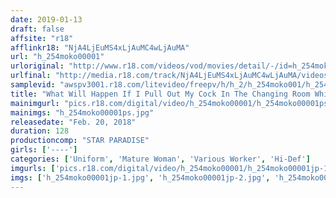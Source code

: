 ```yaml
---
date: 2019-01-13
draft: false
affsite: "r18"
afflinkr18: "NjA4LjEuMS4xLjAuMC4wLjAuMA"
url: "h_254moko00001"
urloriginal: "http://www.r18.com/videos/vod/movies/detail/-/id=h_254moko00001"
urlfinal: "http://media.r18.com/track/NjA4LjEuMS4xLjAuMC4wLjAuMA/videos/vod/movies/detail/-/id=h_254moko00001"
samplevid: "awspv3001.r18.com/litevideo/freepv/h/h_2/h_254moko001/h_254moko001_dmb_w.mp4"
title: "What Will Happen If I Pull Out My Cock In The Changing Room While Getting My Pants Hemmed By A Mature Woman"
mainimgurl: "pics.r18.com/digital/video/h_254moko00001/h_254moko00001ps.jpg"
mainimgs: "h_254moko00001ps.jpg"
releasedate: "Feb. 20, 2018"
duration: 128
productioncomp: "STAR PARADISE"
girls: ['----']
categories: ['Uniform', 'Mature Woman', 'Various Worker', 'Hi-Def']
imgurls: ['pics.r18.com/digital/video/h_254moko00001/h_254moko00001jp-1.jpg', 'pics.r18.com/digital/video/h_254moko00001/h_254moko00001jp-2.jpg', 'pics.r18.com/digital/video/h_254moko00001/h_254moko00001jp-3.jpg', 'pics.r18.com/digital/video/h_254moko00001/h_254moko00001jp-4.jpg', 'pics.r18.com/digital/video/h_254moko00001/h_254moko00001jp-5.jpg', 'pics.r18.com/digital/video/h_254moko00001/h_254moko00001jp-6.jpg', 'pics.r18.com/digital/video/h_254moko00001/h_254moko00001jp-7.jpg', 'pics.r18.com/digital/video/h_254moko00001/h_254moko00001jp-8.jpg', 'pics.r18.com/digital/video/h_254moko00001/h_254moko00001jp-9.jpg', 'pics.r18.com/digital/video/h_254moko00001/h_254moko00001jp-10.jpg', 'pics.r18.com/digital/video/h_254moko00001/h_254moko00001jp-11.jpg', 'pics.r18.com/digital/video/h_254moko00001/h_254moko00001jp-12.jpg', 'pics.r18.com/digital/video/h_254moko00001/h_254moko00001jp-13.jpg', 'pics.r18.com/digital/video/h_254moko00001/h_254moko00001jp-14.jpg', 'pics.r18.com/digital/video/h_254moko00001/h_254moko00001jp-15.jpg', 'pics.r18.com/digital/video/h_254moko00001/h_254moko00001jp-16.jpg', 'pics.r18.com/digital/video/h_254moko00001/h_254moko00001jp-17.jpg', 'pics.r18.com/digital/video/h_254moko00001/h_254moko00001jp-18.jpg', 'pics.r18.com/digital/video/h_254moko00001/h_254moko00001jp-19.jpg', 'pics.r18.com/digital/video/h_254moko00001/h_254moko00001jp-20.jpg']
imgs: ['h_254moko00001jp-1.jpg', 'h_254moko00001jp-2.jpg', 'h_254moko00001jp-3.jpg', 'h_254moko00001jp-4.jpg', 'h_254moko00001jp-5.jpg', 'h_254moko00001jp-6.jpg', 'h_254moko00001jp-7.jpg', 'h_254moko00001jp-8.jpg', 'h_254moko00001jp-9.jpg', 'h_254moko00001jp-10.jpg', 'h_254moko00001jp-11.jpg', 'h_254moko00001jp-12.jpg', 'h_254moko00001jp-13.jpg', 'h_254moko00001jp-14.jpg', 'h_254moko00001jp-15.jpg', 'h_254moko00001jp-16.jpg', 'h_254moko00001jp-17.jpg', 'h_254moko00001jp-18.jpg', 'h_254moko00001jp-19.jpg', 'h_254moko00001jp-20.jpg']
---
```

